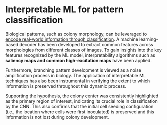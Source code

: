 # Interpretable ML for pattern classification

Biological patterns, such as colony morphology, can be leveraged to [encode real-world information through classification](https://doi.org/10.1016/j.patter.2022.100590). A machine learning-based decoder has been developed to extract common features across morphologies from different classes of images. To gain insights into the key features recognized by the ML model, interpretability algorithms such as **saliency maps and common high-excitation maps** have been applied.

Furthermore, branching pattern development is viewed as a noise amplification process in biology. The application of interpretable ML techniques has also been instrumental in verifying the extent to which information is preserved throughout this dynamic process.

Supporting the hypothesis, the colony center was consistently highlighted as the primary region of interest, indicating its crucial role in classification by the CNN. This also confirms that the initial cell seeding configuration (i.e., the location where cells were first inoculated) is preserved and this information is not lost during colony development.


